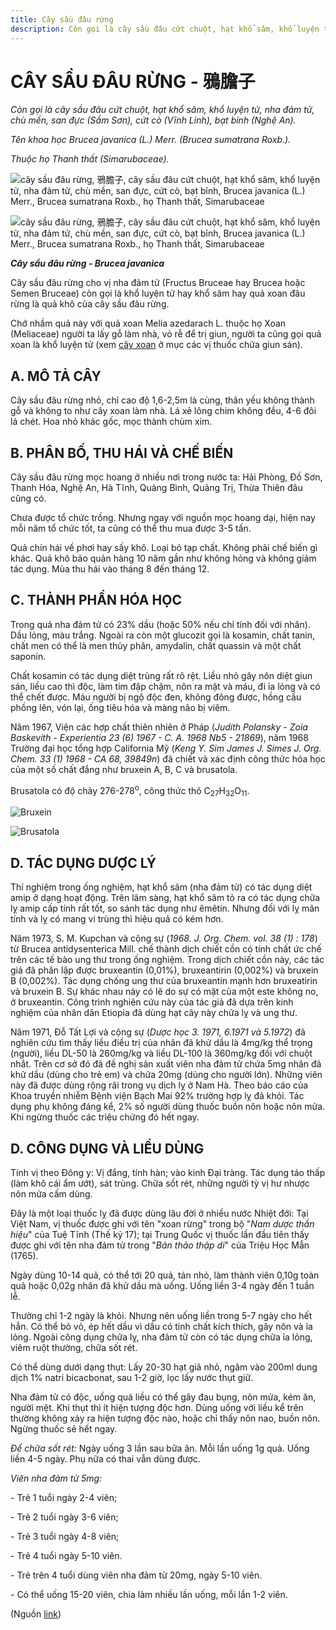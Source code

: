 ```yaml
---
title: Cây sầu đâu rừng
description: Còn gọi là cây sầu đâu cứt chuột, hạt khổ sâm, khổ luyện tử, nha đảm tử, chù mền, san đực (Sầm Sơn), cứt cò (Vĩnh Linh), bạt bỉnh (Nghệ An). Tên khoa học Brucea javanica (L.) Merr. (Brucea sumatrana Roxb.). Thuộc họ Thanh thất (Simarubaceae). Cây sầu đâu rừng cho vị nha đảm tử (Fructus Bruceae hay Brucea hoặc Semen Bruceae) còn gọi là khổ luyện tử hay khổ sâm hay quả xoan đâu rừng là quả khô của cây sầu đâu rừng. Chớ nhầm quả này với quả xoan Melia azedarach L. thuộc họ Xoan (Meliaceae) người ta lấy gỗ làm nhà, vỏ rễ để trị giun, người ta cũng gọi quả xoan là khổ luyện tử (xem cây xoan ở mục các vị thuốc chữa giun sán).
---
```

# CÂY SẦU ĐÂU RỪNG - 鴉膽子

*Còn gọi là cây sầu đâu cứt chuột, hạt khổ sâm, khổ luyện tử, nha đảm tử, chù mền, san đực (Sầm Sơn), cứt cò (Vĩnh Linh), bạt bỉnh (Nghệ An).*

*Tên khoa học Brucea javanica (L.) Merr. (Brucea sumatrana Roxb.).*

*Thuộc họ Thanh thất (Simarubaceae).*

![cây sầu đâu rừng, 鴉膽子, cây sầu đâu cứt chuột, hạt khổ sâm, khổ luyện tử, nha đảm tử, chù mền, san đực, cứt cò, bạt bỉnh, Brucea javanica \(L.\) Merr., Brucea sumatrana Roxb., họ Thanh thất, Simarubaceae](/imgs/do-tat-loi/ctvvtvn/cay-sau-dau-rung.jpg)

![cây sầu đâu rừng, 鴉膽子, cây sầu đâu cứt chuột, hạt khổ sâm, khổ luyện tử, nha đảm tử, chù mền, san đực, cứt cò, bạt bỉnh, Brucea javanica \(L.\) Merr., Brucea sumatrana Roxb., họ Thanh thất, Simarubaceae](/imgs/do-tat-loi/ctvvtvn/cay-sau-dau-rung-2.jpg)

***Cây sầu đâu rừng - Brucea javanica***

Cây sầu đâu rừng cho vị nha đảm tử (Fructus Bruceae hay Brucea hoặc Semen Bruceae) còn gọi là khổ luyện tử hay khổ sâm hay quả xoan đâu rừng là quả khô của cây sầu đâu rừng.

Chớ nhầm quả này với quả xoan Melia azedarach L. thuộc họ Xoan (Meliaceae) người ta lấy gỗ làm nhà, vỏ rễ để trị giun, người ta cũng gọi quả xoan là khổ luyện tử (xem [cây xoan](/nhung-cay-thuoc-va-vi-thuoc-viet-nam/ket-qua-tra-cuu/xoan) ở mục các vị thuốc chữa giun sán).

## A. MÔ TẢ CÂY

Cây sầu đâu rừng nhỏ, chỉ cao độ 1,6-2,5m là cùng, thân yếu không thành gỗ và không to như cây xoan làm nhà. Lá xẻ lông chim không đều, 4-6 đôi lá chét. Hoa nhỏ khác gốc, mọc thành chùm xim.

## B. PHÂN BỐ, THU HÁI VÀ CHẾ BIẾN

Cây sầu đâu rừng mọc hoang ở nhiều nơi trong nước ta: Hải Phòng, Đồ Sơn, Thanh Hóa, Nghệ An, Hà Tĩnh, Quảng Bình, Quảng Trị, Thừa Thiên đâu cũng có.

Chưa được tổ chức trồng. Nhưng ngay với nguồn mọc hoang dại, hiện nay mỗi năm tổ chức tốt, ta cũng có thể thu mua được 3-5 tấn.

Quả chín hái về phơi hay sấy khô. Loại bỏ tạp chất. Không phải chế biến gì khác. Quả khô bảo quản hàng 10 năm gần như không hỏng và không giảm tác dụng. Mùa thu hái vào tháng 8 đến tháng 12.

## C. THÀNH PHẦN HÓA HỌC

Trong quả nha đảm tử có 23% dầu (hoặc 50% nếu chỉ tính đối với nhân). Dầu lỏng, màu trắng. Ngoài ra còn một glucozit gọi là kosamin, chất tanin, chất men có thể là men thủy phân, amydalin, chất quassin và một chất saponin.

Chất kosamin có tác dụng diệt trùng rất rõ rệt. Liều nhỏ gây nôn diệt giun sán, liều cao thì độc, làm tim đập chậm, nôn ra mật và máu, đi ỉa lỏng và có thể chết được. Máu người bị ngộ độc đen, không đông được, hồng cầu phồng lên, vón lại, ống tiêu hóa và màng não bị viêm.

Năm 1967, Viện các hợp chất thiên nhiên ở Pháp (*Judith Polansky - Zoia Baskevith - Experientia 23 (6) 1967 - C. A. 1968 Nb5 - 21869*), năm 1968 Trường đại học tổng hợp California Mỹ (*Keng Y. Sim James J. Simes J. Org. Chem. 33 (1) 1968 - CA 68, 39849n*) đã chiết và xác định công thức hóa học của một số chất đắng như bruxein A, B, C và brusatola.

Brusatola có độ chảy 276-278<sup>o</sup>, công thức thô C<sub>27</sub>H<sub>32</sub>O<sub>11</sub>.

![Bruxein](/imgs/do-tat-loi/ctvvtvn/cay-sau-dau-rung-3.jpg)

![Brusatola](/imgs/do-tat-loi/ctvvtvn/cay-sau-dau-rung-4.jpg)

## D. TÁC DỤNG DƯỢC LÝ

Thí nghiệm trong ống nghiệm, hạt khổ sâm (nha đảm tử) có tác dụng diệt amip ở dạng hoạt động. Trên lâm sàng, hạt khổ sâm tỏ ra có tác dụng chữa lỵ amip cấp tính rất tốt, so sánh tác dụng như êmêtin. Nhưng đối với lỵ mãn tính và lỵ có mang vi trùng thì hiệu quả có kém hơn.

Năm 1973, S. M. Kupchan và cộng sự (*1968\. J. Org. Chem. vol. 38 (1) : 178*) từ Brucea antidysenterica Mill. chế thành dịch chiết cồn có tính chất ức chế trên các tế bào ung thư trong ống nghiệm. Trong dịch chiết cồn này, các tác giả đã phân lập được bruxeantin (0,01%), bruxeantirin (0,002%) và bruxein B (0,002%). Tác dụng chống ung thư của bruxeantin mạnh hơn bruxeatirin và bruxein B. Sự khác nhau này có lẽ do sự có mặt của một este không no, ở bruxeantin. Công trình nghiên cứu này của tác giả đã dựa trên kinh nghiệm của nhân dân Etiopia đã dùng hạt cây này chữa lỵ và ung thư.

Năm 1971, Đỗ Tất Lợi và cộng sự (*Dược học 3. 1971, 6.1971 và 5.1972*) đã nghiên cứu tìm thấy liều điều trị của nhân đã khử dầu là 4mg/kg thể trọng (người), liều DL-50 là 260mg/kg và liều DL-100 là 360mg/kg đối với chuột nhắt. Trên cơ sở đó đã đề nghị sản xuất viên nha đảm tử chứa 5mg nhân đã khử dầu (dùng cho trẻ em) và chứa 20mg (dùng cho người lớn). Những viên này đã được dùng rộng rãi trong vụ dịch lỵ ở Nam Hà. Theo báo cáo của Khoa truyền nhiễm Bệnh viện Bạch Mai 92% trường hợp lỵ đã khỏi. Tác dụng phụ không đáng kể, 2% số người dùng thuốc buồn nôn hoặc nôn mửa. Khi ngừng thuốc các triệu chứng đó hết ngay.

## D. CÔNG DỤNG VÀ LIỀU DÙNG

Tính vị theo Đông y: Vị đắng, tính hàn; vào kinh Đại tràng. Tác dụng táo thấp (làm khô cái ẩm ướt), sát trùng. Chữa sốt rét, những người tỳ vị hư nhược nôn mửa cấm dùng.

Đây là một loại thuốc lỵ đã được dùng lâu đời ở nhiều nước Nhiệt đới: Tại Việt Nam, vị thuốc được ghi với tên "xoan rừng" trong bộ "*Nam dược thần hiệu*" của Tuệ Tĩnh (Thế kỷ 17); tại Trung Quốc vị thuốc lần đầu tiên thấy được ghi với tên nha đảm tử trong "*Bản thảo thập di*" của Triệu Học Mẫn (1765).

Ngày dùng 10-14 quả, có thể tới 20 quả, tán nhỏ, làm thành viên 0,10g toàn quả hoặc 0,02g nhân đã khử dầu mà uống. Uống liền 3-4 ngày đến 1 tuần lễ.

Thường chỉ 1-2 ngày là khỏi. Nhưng nên uống liền trong 5-7 ngày cho hết hẳn. Có thể bỏ vỏ, ép hết dầu vì dầu có tính chất kích thích, gây nôn và ỉa lỏng. Ngoài công dụng chữa lỵ, nha đảm tử còn có tác dụng chữa ỉa lỏng, viêm ruột thường, chữa sốt rét.

Có thể dùng dưới dạng thụt: Lấy 20-30 hạt giã nhỏ, ngâm vào 200ml dung dịch 1% natri bicacbonat, sau 1-2 giờ, lọc lấy nước thụt giữ.

Nha đảm tử có độc, uống quá liều có thể gây đau bụng, nôn mửa, kém ăn, người mệt. Khi thụt thì ít hiện tượng độc hơn. Dùng uống với liều kể trên thường không xảy ra hiện tượng độc nào, hoặc chỉ thấy nôn nao, buồn nôn. Ngừng thuốc sẽ hết ngay.

*Để chữa sốt rét:* Ngày uống 3 lần sau bữa ăn. Mỗi lần uống 1g quả. Uống liền 4-5 ngày. Phụ nữa có thai vẫn dùng được.

*Viên nha đảm tử 5mg:*

\- Trẻ 1 tuổi ngày 2-4 viên;

\- Trẻ 2 tuổi ngày 3-6 viên;

\- Trẻ 3 tuổi ngày 4-8 viên;

\- Trẻ 4 tuổi ngày 5-10 viên.

\- Trẻ trên 4 tuổi dùng viên nha đảm từ 20mg, ngày 5-10 viên.

\- Có thể uống 15-20 viên, chia làm nhiều lần uống, mỗi lần 1-2 viên.

(Nguồn <a href="http://www.thuocvuonnha.com/nhung-cay-thuoc-va-vi-thuoc-viet-nam/ket-qua-tra-cuu/cay-sau-dau-rung" target="_blank">link</a>)
